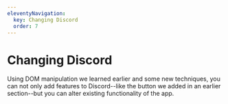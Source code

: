 ```yaml
---
eleventyNavigation:
  key: Changing Discord
  order: 7
---
```


# Changing Discord

Using DOM manipulation we learned earlier and some new techniques, you can not only add features to Discord--like the button we added in an earlier section--but you can alter existing functionality of the app.